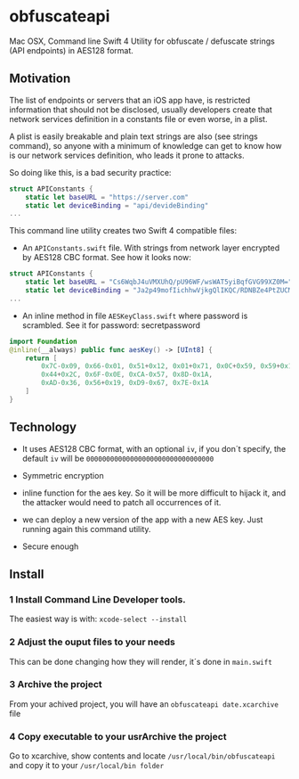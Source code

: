 # obfuscateapi

Mac OSX, Command line Swift 4 Utility for obfuscate / defuscate strings (API endpoints) in AES128 format.

## Motivation

The list of endpoints or servers that an iOS app have, is restricted information that should not be disclosed, usually developers create that network services definition in a constants file or even worse, in a plist.

A plist is easily breakable and plain text strings are also (see strings command), so anyone with a minimum of knowledge can get to know how is our network services definition, who leads it prone to attacks.

So doing like this, is a bad security practice:

```swift
struct APIConstants {
    static let baseURL = "https://server.com"
    static let deviceBinding = "api/devideBinding"
...
```

This command line utility creates two Swift 4 compatible files:

- An ```APIConstants.swift``` file. With strings from network layer encrypted by AES128 CBC format. See how it looks now:

```swift
struct APIConstants {
    static let baseURL = "Cs6WqbJ4uVMXUhQ/pU96WF/wsWAT5yiBqfGVG99XZ0M="
    static let deviceBinding = "Ja2p49mofIichhwVjkgQlIKQC/RDNBZe4PtZUCMaYCY="
...
```

- An inline method in file ```AESKeyClass.swift``` where password is scrambled. See it for password: secretpassword

```swift
import Foundation
@inline(__always) public func aesKey() -> [UInt8] {
    return [
        0x7C-0x09, 0x66-0x01, 0x51+0x12, 0x01+0x71, 0x0C+0x59, 0x59+0x1B,
        0x44+0x2C, 0x6F-0x0E, 0xCA-0x57, 0x8D-0x1A,
        0xAD-0x36, 0x56+0x19, 0xD9-0x67, 0x7E-0x1A
    ]
}
```
## Technology

* It uses AES128 CBC format, with an optional ```iv```, if you don´t specify, the default ```iv``` will be ```00000000000000000000000000000000```

* Symmetric encryption

* inline function for the aes key. So it will be more difficult to hijack it, and the attacker would need to patch all occurrences of it.

* we can deploy a new version of the app with a new AES key. Just running again this command utility.

* Secure enough

## Install

### 1 Install Command Line Developer tools.

The easiest way is with: ```xcode-select --install```

### 2 Adjust the ouput files to your needs

This can be done changing how they will render, it´s done in ```main.swift```

### 3 Archive the project

From your achived project, you will have an ```obfuscateapi date.xcarchive``` file

### 4 Copy executable to your usrArchive the project

Go to xcarchive, show contents and locate  ```/usr/local/bin/obfuscateapi``` and copy it to your ```/usr/local/bin folder```



